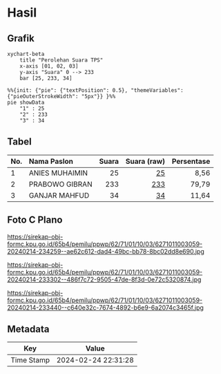 # Hasil

## Grafik

```mermaid
xychart-beta
    title "Perolehan Suara TPS"
    x-axis [01, 02, 03]
    y-axis "Suara" 0 --> 233
    bar [25, 233, 34]
```

```mermaid
%%{init: {"pie": {"textPosition": 0.5}, "themeVariables": {"pieOuterStrokeWidth": "5px"}} }%%
pie showData
    "1" : 25
    "2" : 233
    "3" : 34
```

## Tabel

| No. | Nama Paslon    | Suara | Suara (raw) | Persentase |
|:--- |:-------------- | -----:| -----------:| ----------:|
| 1   | ANIES MUHAIMIN | 25    | [25][p-1]   | 8,56       |
| 2   | PRABOWO GIBRAN | 233   | [233][p-2]  | 79,79      |
| 3   | GANJAR MAHFUD  | 34    | [34][p-3]   | 11,64      |


[p-1]: https://github.com/gigit-pemilu/pemilu-2024-62-kalimantan-tengah/blob/main/pilpres/hitung-suara/sub/62-kalimantan-tengah/sub/71-kota-palangkaraya/sub/01-pahandut/sub/1003-langkai/sub/059-tps/sub/paslon-1.txt
[p-2]: https://github.com/gigit-pemilu/pemilu-2024-62-kalimantan-tengah/blob/main/pilpres/hitung-suara/sub/62-kalimantan-tengah/sub/71-kota-palangkaraya/sub/01-pahandut/sub/1003-langkai/sub/059-tps/sub/paslon-2.txt
[p-3]: https://github.com/gigit-pemilu/pemilu-2024-62-kalimantan-tengah/blob/main/pilpres/hitung-suara/sub/62-kalimantan-tengah/sub/71-kota-palangkaraya/sub/01-pahandut/sub/1003-langkai/sub/059-tps/sub/paslon-3.txt

## Foto C Plano

https://sirekap-obj-formc.kpu.go.id/65b4/pemilu/ppwp/62/71/01/10/03/6271011003059-20240214-234259--ae62c612-dad4-49bc-bb78-8bc02dd8e690.jpg

https://sirekap-obj-formc.kpu.go.id/65b4/pemilu/ppwp/62/71/01/10/03/6271011003059-20240214-233302--486f7c72-9505-47de-8f3d-0e72c5320874.jpg

https://sirekap-obj-formc.kpu.go.id/65b4/pemilu/ppwp/62/71/01/10/03/6271011003059-20240214-233440--c640e32c-7674-4892-b6e9-6a2074c3465f.jpg


## Metadata

| Key        | Value               |
| ---------- | ------------------- |
| Time Stamp | 2024-02-24 22:31:28 |



